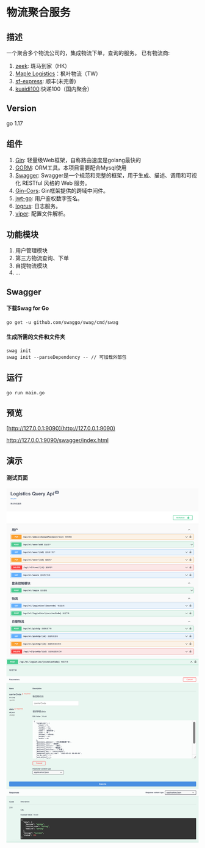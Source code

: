 # 物流聚合服务

## 描述
一个聚合多个物流公司的，集成物流下单，查询的服务。
已有物流商:
1. [zeek](https://www.zeek.one/hk): 斑马到家（HK）
2. [Maple Logistics](http://www.25431010.tw/Search.php)：枫叶物流（TW）
3. [sf-express](https://www.sf-express.com/): 顺丰(未完善)
4. [kuaidi100](https://www.kuaidi100.com):快递100（国内聚合）

## Version
go 1.17

## 组件
1. [Gin](https://github.com/gin-gonic/gin): 轻量级Web框架，自称路由速度是golang最快的 
2. [GORM](https://gorm.io/index.html): ORM工具。本项目需要配合Mysql使用 
3. [Swagger](https://github.com/swaggo/swag): Swagger是一个规范和完整的框架，用于生成、描述、调用和可视化 RESTful 风格的 Web 服务。
4. [Gin-Cors](https://github.com/gin-contrib/cors): Gin框架提供的跨域中间件。
5. [jwt-go](https://github.com/dgrijalva/jwt-go): 用户鉴权数字签名。
6. [logrus](https://github.com/sirupsen/logrus): 日志服务。
7. [viper](https://github.com/spf13/viper): 配置文件解析。

## 功能模块
1. 用户管理模块
2. 第三方物流查询、下单
3. 自提物流模块
4. ...

## Swagger
#### 下载Swag for Go
```shell
go get -u github.com/swaggo/swag/cmd/swag
```

#### 生成所需的文件和文件夹

```shell
swag init
swag init --parseDependency -- // 可加载外部包
```

## 运行
```shell
go run main.go
```

## 预览
[http://127.0.0.1:9090](http://127.0.0.1:9090)

[http://127.0.0.1:9090/swagger/index.html ](http://127.0.0.1:9090/swagger/index.html )

## 演示
#### 测试页面
![demo1](https://github.com/Mzihao/go-logistics/blob/master/demo/demo.png)
![demo2](https://github.com/Mzihao/go-logistics/blob/master/demo/demo2.png)
